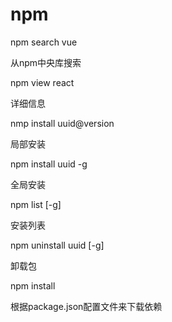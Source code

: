 # npm

npm search vue

从npm中央库搜索

npm view react

详细信息

nmp install uuid@version

局部安装

npm install uuid -g

全局安装

npm list [-g]

安装列表

npm uninstall uuid [-g]

卸载包

npm install

根据package.json配置文件来下载依赖
